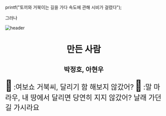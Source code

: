 printf("토끼와 거북이는 길을 가다 속도에 관해 시비가 걸렸다");

그러나

![header](https://capsule-render.vercel.app/api?type=waving&animation=scaleIn&color=gradient&height=300&section=header&text=토끼와_거북이&fontSize=60&fontAlign=75&stroke=FF00FF&strokeWidth=.50)

<div align="center">

# 만든 사람

## 박정호, 아현우

</div>

<span style="font-size:250%">🐰</span>
<span style="font-size:160%">:여보쇼 거북씨, 달리기 함 해보지 않갔어?</span>
<span style="font-size:250%">🐢</span>
<span style="font-size:160%">:말 마라우, 내 땅에서 달리면 당연히 지지 않갔어? 날래 가던길 가시라요</span>